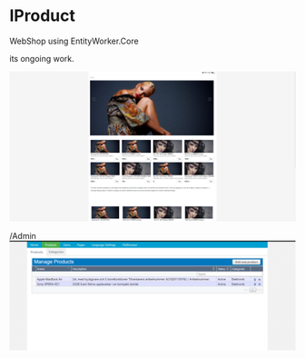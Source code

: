 # IProduct
WebShop using EntityWorker.Core

its ongoing work.

![screenshot](https://raw.githubusercontent.com/AlenToma/IProduct/master/Capture.PNG)

/Admin
![screenshot](https://raw.githubusercontent.com/AlenToma/IProduct/master/AdminPreview.PNG)
